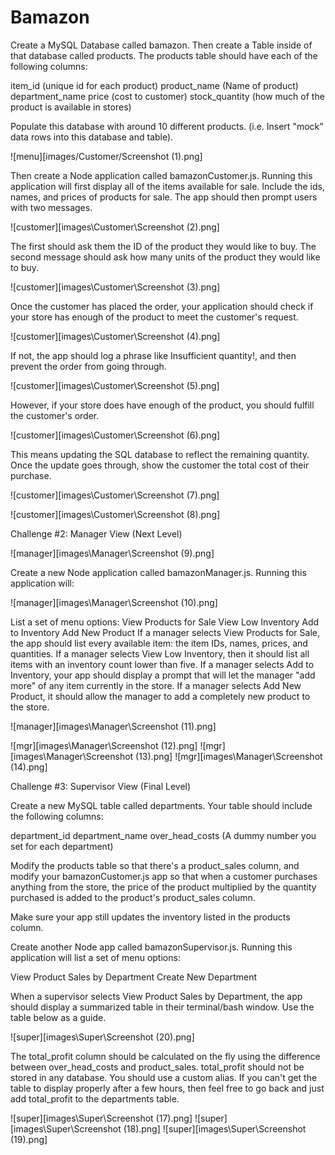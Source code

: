 # Bamazon

Create a MySQL Database called bamazon.
Then create a Table inside of that database called products.
The products table should have each of the following columns:



item_id (unique id for each product)
product_name (Name of product)
department_name
price (cost to customer)
stock_quantity (how much of the product is available in stores)



Populate this database with around 10 different products. (i.e. Insert "mock" data rows into this database and table).

![menu][images/Customer/Screenshot (1).png]

Then create a Node application called bamazonCustomer.js. Running this application will first display all of the items available for sale. Include the ids, names, and prices of products for sale.
The app should then prompt users with two messages.

![customer][images\Customer\Screenshot (2).png]

The first should ask them the ID of the product they would like to buy.
The second message should ask how many units of the product they would like to buy.

![customer][images\Customer\Screenshot (3).png]

Once the customer has placed the order, your application should check if your store has enough of the product to meet the customer's request.

![customer][images\Customer\Screenshot (4).png]

If not, the app should log a phrase like Insufficient quantity!, and then prevent the order from going through.

![customer][images\Customer\Screenshot (5).png]

However, if your store does have enough of the product, you should fulfill the customer's order.

![customer][images\Customer\Screenshot (6).png]

This means updating the SQL database to reflect the remaining quantity.
Once the update goes through, show the customer the total cost of their purchase.

![customer][images\Customer\Screenshot (7).png]

![customer][images\Customer\Screenshot (8).png]


Challenge #2: Manager View (Next Level)

![manager][images\Manager\Screenshot (9).png]

Create a new Node application called bamazonManager.js. Running this application will:

![manager][images\Manager\Screenshot (10).png]

List a set of menu options:
View Products for Sale
View Low Inventory
Add to Inventory
Add New Product
If a manager selects View Products for Sale, the app should list every available item: the item IDs, names, prices, and quantities.
If a manager selects View Low Inventory, then it should list all items with an inventory count lower than five.
If a manager selects Add to Inventory, your app should display a prompt that will let the manager "add more" of any item currently in the store.
If a manager selects Add New Product, it should allow the manager to add a completely new product to the store.

![manager][images\Manager\Screenshot (11).png]

![mgr][images\Manager\Screenshot (12).png]
![mgr][images\Manager\Screenshot (13).png]
![mgr][images\Manager\Screenshot (14).png]

Challenge #3: Supervisor View (Final Level)

Create a new MySQL table called departments. Your table should include the following columns:

department_id
department_name
over_head_costs (A dummy number you set for each department)

Modify the products table so that there's a product_sales column, and modify your bamazonCustomer.js app so that when a customer purchases anything from the store, the price of the product multiplied by the quantity purchased is added to the product's product_sales column.

Make sure your app still updates the inventory listed in the products column.

Create another Node app called bamazonSupervisor.js. Running this application will list a set of menu options:

View Product Sales by Department
Create New Department

When a supervisor selects View Product Sales by Department, the app should display a summarized table in their terminal/bash window. Use the table below as a guide.

![super][images\Super\Screenshot (20).png]

The total_profit column should be calculated on the fly using the difference between over_head_costs and product_sales. total_profit should not be stored in any database. You should use a custom alias.
If you can't get the table to display properly after a few hours, then feel free to go back and just add total_profit to the departments table.

![super][images\Super\Screenshot (17).png]
![super][images\Super\Screenshot (18).png]
![super][images\Super\Screenshot (19).png]